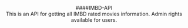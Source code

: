 <div align="center">####IMBD-API</div>
<div align="center">This is an API for getting all IMBD rated movies information. Admin rights available for users.</div>
